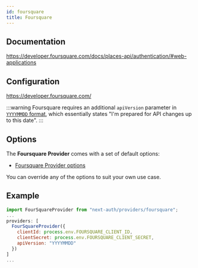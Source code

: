 ```yaml
---
id: foursquare
title: Foursquare
---
```


## Documentation

https://developer.foursquare.com/docs/places-api/authentication/#web-applications

## Configuration

https://developer.foursquare.com/

:::warning
Foursquare requires an additional `apiVersion` parameter in [`YYYYMMDD` format](https://developer.foursquare.com/docs/places-api/versioning/), which essentially states "I'm prepared for API changes up to this date".
:::

## Options

The **Foursquare Provider** comes with a set of default options:

- [Foursquare Provider options](https://github.com/nextauthjs/next-auth/blob/main/src/providers/foursquare.js)

You can override any of the options to suit your own use case.

## Example

```js
import FourSquareProvider from "next-auth/providers/foursquare";
...
providers: [
  FourSquareProvider({
    clientId: process.env.FOURSQUARE_CLIENT_ID,
    clientSecret: process.env.FOURSQUARE_CLIENT_SECRET,
    apiVersion: "YYYYMMDD"
  })
]
...
```
